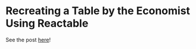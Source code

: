 # Recreating a Table by the Economist Using Reactable

See the post [here](https://www.connorrothschild.com/post/economist-table-replication-using-reactable/)!

